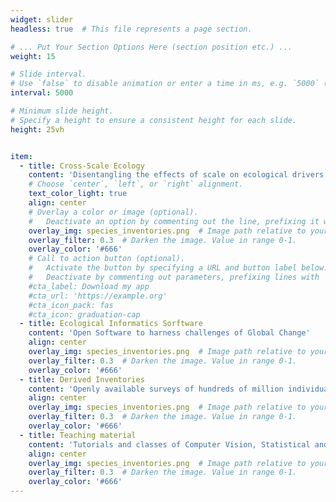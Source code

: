 ```yaml
---
widget: slider
headless: true  # This file represents a page section.

# ... Put Your Section Options Here (section position etc.) ...
weight: 15

# Slide interval.
# Use `false` to disable animation or enter a time in ms, e.g. `5000` (5s).
interval: 5000

# Minimum slide height.
# Specify a height to ensure a consistent height for each slide.
height: 25vh


item:
  - title: Cross-Scale Ecology
    content: 'Disentangling the effects of scale on ecological drivers shaping forest ecosystems and functions'
    # Choose `center`, `left`, or `right` alignment.
    text_color_light: true
    align: center
    # Overlay a color or image (optional).
    #   Deactivate an option by commenting out the line, prefixing it with `#`.
    overlay_img: species_inventories.png  # Image path relative to your `static/media/` folder
    overlay_filter: 0.3  # Darken the image. Value in range 0-1.
    overlay_color: '#666'
    # Call to action button (optional).
    #   Activate the button by specifying a URL and button label below.
    #   Deactivate by commenting out parameters, prefixing lines with `#`.
    #cta_label: Download my app
    #cta_url: 'https://example.org'
    #cta_icon_pack: fas
    #cta_icon: graduation-cap
  - title: Ecological Informatics Sorftware
    content: 'Open Software to harness challenges of Global Change'
    align: center
    overlay_img: species_inventories.png  # Image path relative to your `static/media/` folder
    overlay_filter: 0.3  # Darken the image. Value in range 0-1.
    overlay_color: '#666'
  - title: Derived Inventories
    content: 'Openly available surveys of hundreds of million individual trees'
    align: center
    overlay_img: species_inventories.png  # Image path relative to your `static/media/` folder
    overlay_filter: 0.3  # Darken the image. Value in range 0-1.
    overlay_color: '#666'
  - title: Teaching material
    content: 'Tutorials and classes of Computer Vision, Statistical and Machine Learning'
    align: center
    overlay_img: species_inventories.png  # Image path relative to your `static/media/` folder
    overlay_filter: 0.3  # Darken the image. Value in range 0-1.
    overlay_color: '#666'
---
```

